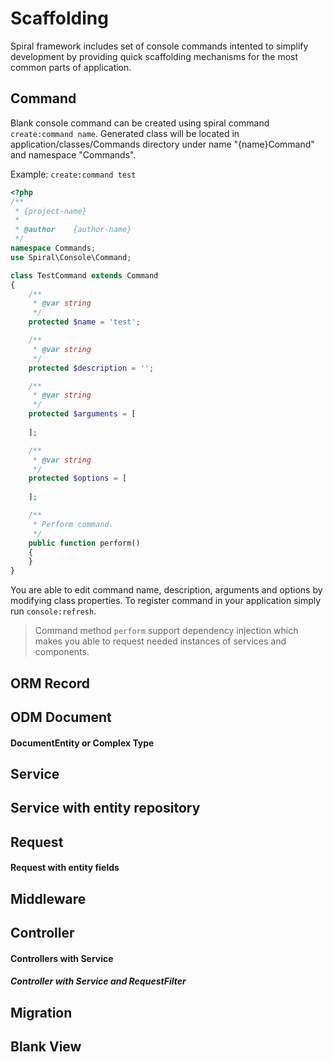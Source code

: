 # Scaffolding
Spiral framework includes set of console commands intented to simplify development by providing quick scaffolding mechanisms for the most common parts of application.

## Command
Blank console command can be created using spiral command `create:command name`. Generated class will be located in application/classes/Commands directory under name "{name}Command" and namespace "Commands".

Example: `create:command test`

```php
<?php
/**
 * {project-name}
 * 
 * @author    {author-name}
 */
namespace Commands;
use Spiral\Console\Command;

class TestCommand extends Command 
{
    /**
     * @var string
     */
    protected $name = 'test';

    /**
     * @var string
     */
    protected $description = '';

    /**
     * @var string
     */
    protected $arguments = [
        
    ];

    /**
     * @var string
     */
    protected $options = [
        
    ];

    /**
     * Perform command.
     */
    public function perform()
    {
    }
}
```

You are able to edit command name, description, arguments and options by modifying class properties. To register command in your application simply run `console:refresh`.

> Command method `perform` support dependency injection which makes you able to request needed instances of services and components.

## ORM Record

## ODM Document

#### DocumentEntity or Complex Type

## Service

## Service with entity repository

## Request 

#### Request with entity fields

## Middleware

## Controller

#### Controllers with Service

##### Controller with Service and RequestFilter

## Migration

## Blank View
